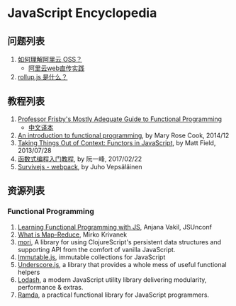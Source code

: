 # JavaScript Encyclopedia

## 问题列表

1. [如何理解阿里云 OSS？](docs/aliyun/oss_intro.md)
    * [阿里云web直传实践](docs/aliyun/web-oss-demo.md)
1. [rollup.js 是什么？](docs/rollup/README.md)

## 教程列表
1. [Professor Frisby's Mostly Adequate Guide to Functional Programming](https://drboolean.gitbooks.io/mostly-adequate-guide/content/)
    * [中文译本](https://www.gitbook.com/book/llh911001/mostly-adequate-guide-chinese/details)
1. [An introduction to functional programming](docs/fp/intro-to-fp_code-words_issue1.md), by Mary Rose Cook, 2014/12
1. [Taking Things Out of Context: Functors in JavaScript](http://mattfield.github.io/javascript/2013/07/28/taking-things-out-of-context-functors-in-javascript/), by Matt Field, 2013/07/28
1. [函数式编程入门教程](http://www.ruanyifeng.com/blog/2017/02/fp-tutorial.html), by 阮一峰, 2017/02/22
1. [Survivejs - webpack](https://survivejs.com/webpack/foreword/), by Juho Vepsäläinen

## 资源列表

### Functional Programming
1. [Learning Functional Programming with JS](https://slidr.io/vakila/learning-functional-programming-with-javascript#1), Anjana Vakil, JSUnconf
1. [What is Map-Reduce](http://www.datasciencecentral.com/forum/topics/what-is-map-reduce), Mirko Krivanek
1. [mori](http://swannodette.github.io/mori/), A library for using ClojureScript's persistent data structures and supporting API from the comfort of vanilla JavaScript.
1. [Immutable.js](https://facebook.github.io/immutable-js/), immutable collections for JavaScript
1. [Underscore.js](http://underscorejs.org/), a library that provides a whole mess of useful functional helpers
1. [Lodash](https://lodash.com/), a modern JavaScript utility library delivering modularity, performance & extras.
1. [Ramda](http://ramdajs.com/), a practical functional library for JavaScript programmers.